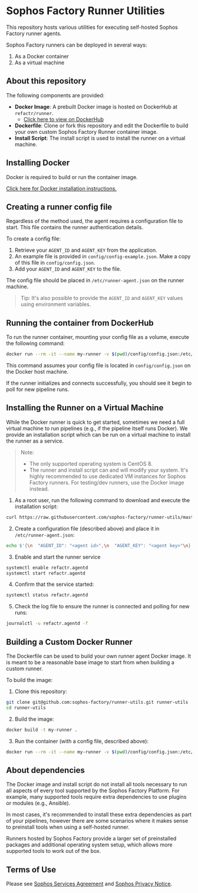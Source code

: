 # Sophos Factory Runner Utilities

This repository hosts various utilities for executing self-hosted Sophos Factory runner agents.

Sophos Factory runners can be deployed in several ways:

1. As a Docker container
2. As a virtual machine

## About this repository

The following components are provided:

* **Docker Image**: A prebuilt Docker image is hosted on DockerHub at `refactr/runner`.
  * [Click here to view on DockerHub](https://hub.docker.com/r/refactr/runner)
* **Dockerfile**: Clone or fork this repository and edit the Dockerfile to build your own custom Sophos Factory Runner container image.
* **Install Script**: The install script is used to install the runner on a virtual machine.

## Installing Docker

Docker is required to build or run the container image.

[Click here for Docker installation instructions.](https://docs.docker.com/get-docker/)


## Creating a runner config file

Regardless of the method used, the agent requires a configuration file to start. This file contains the runner authentication details.

To create a config file:

1. Retrieve your `AGENT_ID` and `AGENT_KEY` from the application.
2. An example file is provided in `config/config-example.json`. Make a copy of this file in `config/config.json`.
3. Add your `AGENT_ID` and `AGENT_KEY` to the file.

The config file should be placed in `/etc/runner-agent.json` on the runner machine.

> Tip:
> It's also possible to provide the `AGENT_ID` and `AGENT_KEY` values using environment variables.

## Running the container from DockerHub

To run the runner container, mounting your config file as a volume, execute the following command:

```sh
docker run --rm -it --name my-runner -v $(pwd)/config/config.json:/etc/runner-agent.json refactr/runner
```

This command assumes your config file is located in `config/config.json` on the Docker host machine.

If the runner initializes and connects successfully, you should see it begin to poll for new pipeline runs.


## Installing the Runner on a Virtual Machine

While the Docker runner is quick to get started, sometimes we need a full virtual machine to run pipelines (e.g., if the pipeline itself runs Docker). We provide an installation script which can be run on a virtual machine to install the runner as a service.

> Note:
> * The only supported operating system is CentOS 8.
> * The runner and install script can and will modify your system. It's highly recommended to use dedicated VM instances for Sophos Factory runners. For testing/dev runners, use the Docker image instead.

1. As a root user, run the following command to download and execute the installation script:

```sh
curl https://raw.githubusercontent.com/sophos-factory/runner-utils/master/scripts/install-refactr-agent.sh | bash
```

2. Create a configuration file (described above) and place it in `/etc/runner-agent.json`:

```sh
echo $'{\n  "AGENT_ID": "<agent id>",\n  "AGENT_KEY": "<agent key>"\n}' > /etc/runner-agent.json
```

3. Enable and start the runner service

```sh
systemctl enable refactr.agentd
systemctl start refactr.agentd
```

4. Confirm that the service started:

```sh
systemctl status refactr.agentd
```

5. Check the log file to ensure the runner is connected and polling for new runs:

```sh
journalctl -u refactr.agentd -f
```


## Building a Custom Docker Runner

The Dockerfile can be used to build your own runner agent Docker image. It is meant to be a reasonable base image to start from when building a custom runner.

To build the image:

1. Clone this repository:

```sh
git clone git@github.com:sophos-factory/runner-utils.git runner-utils
cd runner-utils
```

2. Build the image:

```sh
docker build -t my-runner .
```

3. Run the container (with a config file, described above):

```sh
docker run --rm -it --name my-runner -v $(pwd)/config/config.json:/etc/runner-agent.json my-runner
```


## About dependencies

The Docker image and install script do not install all tools necessary to run all aspects of every tool supported by the Sophos Factory Platform. For example, many supported tools require extra dependencies to use plugins or modules (e.g., Ansible).

In most cases, it's recommended to install these extra dependencies as part of your pipelines, however there are some scenarios where it makes sense to preinstall tools when using a self-hosted runner. 

Runners hosted by Sophos Factory provide a larger set of preinstalled packages and additional operating system setup, which allows more supported tools to work out of the box.


## Terms of Use

Please see [Sophos Services Agreement](https://www.sophos.com/en-us/legal/sophos-services-agreement.aspx) and [Sophos Privacy Notice](https://www.sophos.com/en-us/legal/sophos-group-privacy-notice.aspx).
